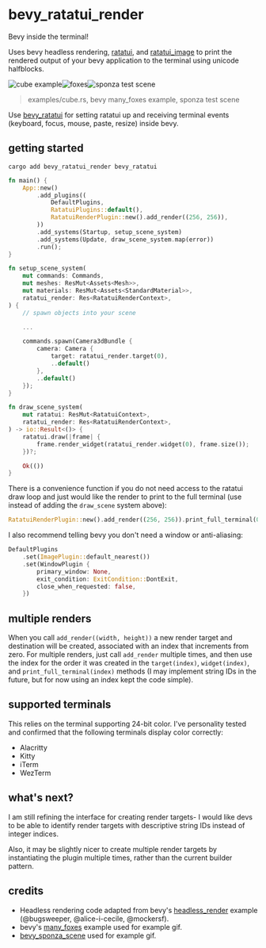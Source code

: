 # bevy_ratatui_render

Bevy inside the terminal!

Uses bevy headless rendering, [ratatui](https://github.com/ratatui-org/ratatui), and
[ratatui_image](https://github.com/benjajaja/ratatui-image) to print the rendered output
of your bevy application to the terminal using unicode halfblocks.

![cube example](https://assets.cxreiff.com/github/cube.gif)![foxes](https://assets.cxreiff.com/github/foxes.gif)![sponza test scene](https://assets.cxreiff.com/github/sponza.gif)

> examples/cube.rs, bevy many_foxes example, sponza test scene

Use [bevy_ratatui](https://github.com/joshka/bevy_ratatui/tree/main) for setting ratatui up
and receiving terminal events (keyboard, focus, mouse, paste, resize) inside bevy.

## getting started

`cargo add bevy_ratatui_render bevy_ratatui`

```rust
fn main() {
    App::new()
        .add_plugins((
            DefaultPlugins,
            RatatuiPlugins::default(),
            RatatuiRenderPlugin::new().add_render((256, 256)),
        ))
        .add_systems(Startup, setup_scene_system)
        .add_systems(Update, draw_scene_system.map(error))
        .run();
}

fn setup_scene_system(
    mut commands: Commands,
    mut meshes: ResMut<Assets<Mesh>>,
    mut materials: ResMut<Assets<StandardMaterial>>,
    ratatui_render: Res<RatatuiRenderContext>,
) {
    // spawn objects into your scene

    ...

    commands.spawn(Camera3dBundle {
        camera: Camera {
            target: ratatui_render.target(0),
            ..default()
        },
        ..default()
    });
}

fn draw_scene_system(
    mut ratatui: ResMut<RatatuiContext>,
    ratatui_render: Res<RatatuiRenderContext>,
) -> io::Result<()> {
    ratatui.draw(|frame| {
        frame.render_widget(ratatui_render.widget(0), frame.size());
    })?;

    Ok(())
}
```

There is a convenience function if you do not need access to the ratatui draw loop and just would like
the render to print to the full terminal (use instead of adding the `draw_scene` system above):

```rust
RatatuiRenderPlugin::new().add_render((256, 256)).print_full_terminal(0)
```

I also recommend telling bevy you don't need a window or anti-aliasing:

```rust
DefaultPlugins
    .set(ImagePlugin::default_nearest())
    .set(WindowPlugin {
        primary_window: None,
        exit_condition: ExitCondition::DontExit,
        close_when_requested: false,
    })
```

## multiple renders

When you call `add_render((width, height))` a new render target and destination will be created,
associated with an index that increments from zero. For multiple renders, just call `add_render` multiple
times, and then use the index for the order it was created in the `target(index)`, `widget(index)`, and
`print_full_terminal(index)` methods (I may implement string IDs in the future, but for now using an
index kept the code simple).

## supported terminals

This relies on the terminal supporting 24-bit color. I've personality tested and confirmed that the
following terminals display color correctly:

- Alacritty
- Kitty
- iTerm
- WezTerm

## what's next?

I am still refining the interface for creating render targets- I would like devs to be able to identify
render targets with descriptive string IDs instead of integer indices.

Also, it may be slightly nicer to create multiple render targets by instantiating the plugin multiple
times, rather than the current builder pattern.

## credits

* Headless rendering code adapted from bevy's
[headless_render](https://github.com/bevyengine/bevy/blob/main/examples/app/headless_renderer.rs)
example (@bugsweeper, @alice-i-cecile, @mockersf).
* bevy's [many_foxes](https://github.com/bevyengine/bevy/blob/main/examples/stress_tests/many_foxes.rs)
example used for example gif.
* [bevy_sponza_scene](https://github.com/DGriffin91/bevy_sponza_scene) used for example gif.
